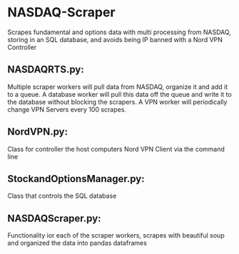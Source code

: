 # NASDAQ-Scraper
Scrapes fundamental and options data with multi processing from NASDAQ, storing in an SQL database, and avoids being IP banned with a Nord VPN Controller 

## NASDAQRTS.py:
Multiple scraper workers will pull data from NASDAQ, organize it and add it to a queue. A database worker will pull this data off the queue and write it to the database without blocking the scrapers. A VPN worker will periodically change VPN Servers every 100 scrapes.

## NordVPN.py:
Class for controller the host computers Nord VPN Client via the command line

## StockandOptionsManager.py:
Class that controls the SQL database

## NASDAQScraper.py:
Functionality ior each of the scraper workers, scrapes with beautiful soup and organized the data into pandas dataframes 
